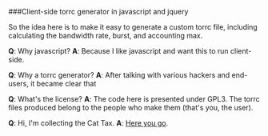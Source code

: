 
###Client-side torrc generator in javascript and jquery

So the idea here is to make it easy to generate a custom torrc file, including calculating the bandwidth rate, burst, and accounting max.

**Q**: Why javascript?
**A**: Because I like javascript and want this to run client-side.

**Q**: Why a torrc generator?
**A**: After talking with various hackers and end-users, it became clear that 

**Q**: What's the license? 
**A**: The code here is presented under GPL3. The torrc files produced belong to the people who make them (that's you, the user).

**Q**: Hi, I'm collecting the Cat Tax.
**A**: [Here you go](http://imgur.com/gDCYBfh).


